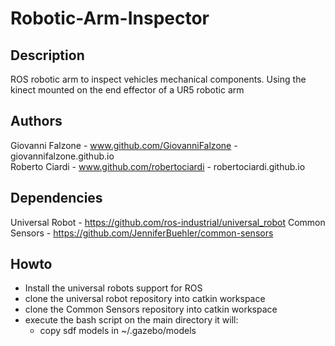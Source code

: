 # Robotic-Arm-Inspector
## Description
ROS robotic arm to inspect vehicles mechanical components.
Using the kinect mounted on the end effector of a UR5 robotic arm

## Authors
Giovanni Falzone - www.github.com/GiovanniFalzone - giovannifalzone.github.io \
Roberto Ciardi - www.github.com/robertociardi - robertociardi.github.io

## Dependencies
Universal Robot - https://github.com/ros-industrial/universal_robot
Common Sensors - https://github.com/JenniferBuehler/common-sensors

## Howto
- Install the universal robots support for ROS
- clone the universal robot repository into catkin workspace
- clone the Common Sensors repository into catkin workspace
- execute the bash script on the main directory it will:
  - copy sdf models in ~/.gazebo/models

  
  
